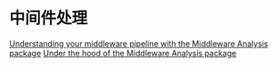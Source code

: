 ﻿# 中间件处理

[Understanding your middleware pipeline with the Middleware Analysis package](https://andrewlock.net/understanding-your-middleware-pipeline-with-the-middleware-analysis-package/)
[Under the hood of the Middleware Analysis package](https://andrewlock.net/under-the-hood-of-the-middleware-analysis-package/)
